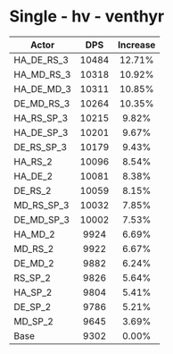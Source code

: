 # Single - hv - venthyr
| Actor | DPS | Increase |
|---|:---:|:---:|
|HA_DE_RS_3|10484|12.71%|
|HA_MD_RS_3|10318|10.92%|
|HA_DE_MD_3|10311|10.85%|
|DE_MD_RS_3|10264|10.35%|
|HA_RS_SP_3|10215|9.82%|
|HA_DE_SP_3|10201|9.67%|
|DE_RS_SP_3|10179|9.43%|
|HA_RS_2|10096|8.54%|
|HA_DE_2|10081|8.38%|
|DE_RS_2|10059|8.15%|
|MD_RS_SP_3|10032|7.85%|
|DE_MD_SP_3|10002|7.53%|
|HA_MD_2|9924|6.69%|
|MD_RS_2|9922|6.67%|
|DE_MD_2|9882|6.24%|
|RS_SP_2|9826|5.64%|
|HA_SP_2|9804|5.41%|
|DE_SP_2|9786|5.21%|
|MD_SP_2|9645|3.69%|
|Base|9302|0.00%|
